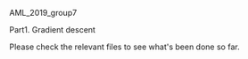 AML_2019_group7

Part1. Gradient descent

Please check the relevant files to see what's been done so far.

